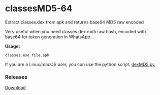classesMD5-64
=============

Extract classes.dex from apk and returns base64 MD5 raw encoded

Very useful when you need classes.dex md5 raw hash, encoded with base64 for token generation in WhatsApp.

**Usage:**

```
classes.exe file.apk
```

If you are a Linux/macOS user, you can use the python script: [dexMD5.py](https://github.com/mgp25/classesMD5-64/blob/master/dexMD5.py)

### Releases

[Download](https://github.com/mgp25/classesMD5-64/releases)
